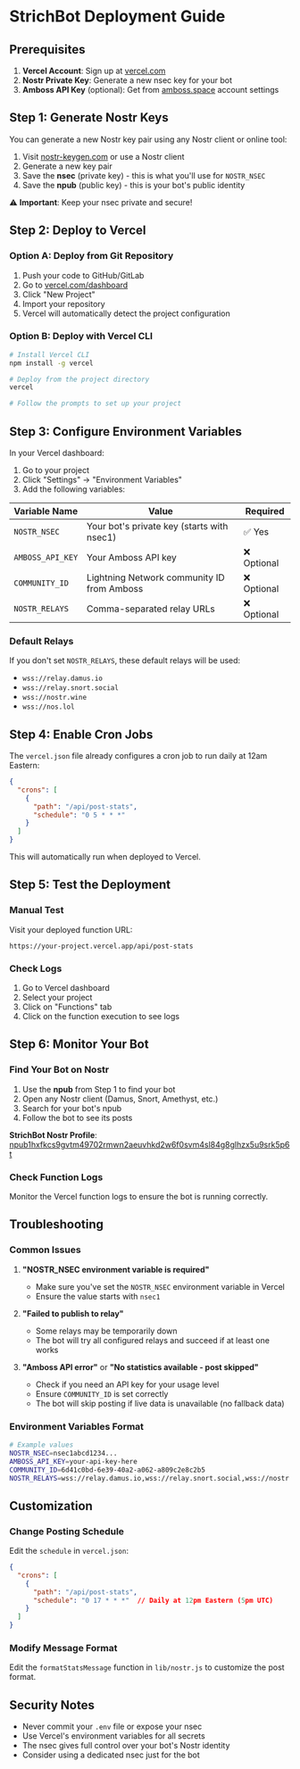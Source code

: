 # StrichBot Deployment Guide

## Prerequisites

1. **Vercel Account**: Sign up at [vercel.com](https://vercel.com)
2. **Nostr Private Key**: Generate a new nsec key for your bot
3. **Amboss API Key** (optional): Get from [amboss.space](https://amboss.space) account settings

## Step 1: Generate Nostr Keys

You can generate a new Nostr key pair using any Nostr client or online tool:

1. Visit [nostr-keygen.com](https://nostr-keygen.com) or use a Nostr client
2. Generate a new key pair
3. Save the **nsec** (private key) - this is what you'll use for `NOSTR_NSEC`
4. Save the **npub** (public key) - this is your bot's public identity

⚠️ **Important**: Keep your nsec private and secure!

## Step 2: Deploy to Vercel

### Option A: Deploy from Git Repository

1. Push your code to GitHub/GitLab
2. Go to [vercel.com/dashboard](https://vercel.com/dashboard)
3. Click "New Project"
4. Import your repository
5. Vercel will automatically detect the project configuration

### Option B: Deploy with Vercel CLI

```bash
# Install Vercel CLI
npm install -g vercel

# Deploy from the project directory
vercel

# Follow the prompts to set up your project
```

## Step 3: Configure Environment Variables

In your Vercel dashboard:

1. Go to your project
2. Click "Settings" → "Environment Variables"
3. Add the following variables:

| Variable Name | Value | Required |
|---------------|-------|----------|
| `NOSTR_NSEC` | Your bot's private key (starts with nsec1) | ✅ Yes |
| `AMBOSS_API_KEY` | Your Amboss API key | ❌ Optional |
| `COMMUNITY_ID` | Lightning Network community ID from Amboss | ❌ Optional |
| `NOSTR_RELAYS` | Comma-separated relay URLs | ❌ Optional |

### Default Relays

If you don't set `NOSTR_RELAYS`, these default relays will be used:
- `wss://relay.damus.io`
- `wss://relay.snort.social`
- `wss://nostr.wine`
- `wss://nos.lol`

## Step 4: Enable Cron Jobs

The `vercel.json` file already configures a cron job to run daily at 12am Eastern:

```json
{
  "crons": [
    {
      "path": "/api/post-stats",
      "schedule": "0 5 * * *"
    }
  ]
}
```

This will automatically run when deployed to Vercel.

## Step 5: Test the Deployment

### Manual Test

Visit your deployed function URL:
```
https://your-project.vercel.app/api/post-stats
```

### Check Logs

1. Go to Vercel dashboard
2. Select your project
3. Click on "Functions" tab
4. Click on the function execution to see logs

## Step 6: Monitor Your Bot

### Find Your Bot on Nostr

1. Use the **npub** from Step 1 to find your bot
2. Open any Nostr client (Damus, Snort, Amethyst, etc.)
3. Search for your bot's npub
4. Follow the bot to see its posts

**StrichBot Nostr Profile**: [npub1hxfkcs9gvtm49702rmwn2aeuvhkd2w6f0svm4sl84g8glhzx5u9srk5p6t](https://jumble.social/users/npub1hxfkcs9gvtm49702rmwn2aeuvhkd2w6f0svm4sl84g8glhzx5u9srk5p6t)

### Check Function Logs

Monitor the Vercel function logs to ensure the bot is running correctly.

## Troubleshooting

### Common Issues

1. **"NOSTR_NSEC environment variable is required"**
   - Make sure you've set the `NOSTR_NSEC` environment variable in Vercel
   - Ensure the value starts with `nsec1`

2. **"Failed to publish to relay"**
   - Some relays may be temporarily down
   - The bot will try all configured relays and succeed if at least one works

3. **"Amboss API error"** or **"No statistics available - post skipped"**
   - Check if you need an API key for your usage level
   - Ensure `COMMUNITY_ID` is set correctly
   - The bot will skip posting if live data is unavailable (no fallback data)

### Environment Variables Format

```bash
# Example values
NOSTR_NSEC=nsec1abcd1234...
AMBOSS_API_KEY=your-api-key-here
COMMUNITY_ID=6d41c0bd-6e39-40a2-a062-a809c2e8c2b5
NOSTR_RELAYS=wss://relay.damus.io,wss://relay.snort.social,wss://nostr.wine
```

## Customization

### Change Posting Schedule

Edit the `schedule` in `vercel.json`:

```json
{
  "crons": [
    {
      "path": "/api/post-stats",
      "schedule": "0 17 * * *"  // Daily at 12pm Eastern (5pm UTC)
    }
  ]
}
```

### Modify Message Format

Edit the `formatStatsMessage` function in `lib/nostr.js` to customize the post format.

## Security Notes

- Never commit your `.env` file or expose your nsec
- Use Vercel's environment variables for all secrets
- The nsec gives full control over your bot's Nostr identity
- Consider using a dedicated nsec just for the bot